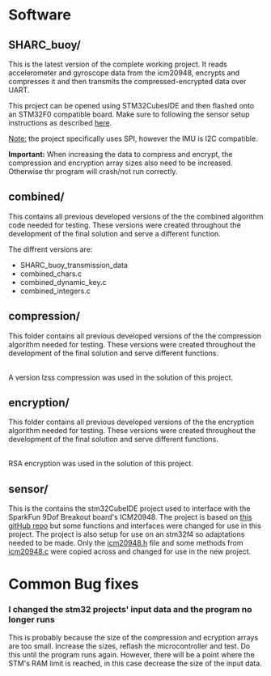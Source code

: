 # Software
## SHARC_buoy/
This is the latest version of the complete working project. It reads accelerometer and gyroscope data from the icm20948, encrypts and compresses it and then transmits the compressed-encrypted data over UART. 

This project can be opened using STM32CubesIDE and then flashed onto an STM32F0 compatible board. Make sure to following the sensor setup instructions as described [here](https://github.com/tristynferreiro/SHARC_buoy_data_transmission/blob/main/Software/Sensor/README.md). 

<u>Note:</u> the project specifically uses SPI, however the IMU is I2C compatible.

**Important:** When increasing the data to compress and encrypt, the compression and encryption array sizes also need to be increased. Otherwise thr program will crash/not run correctly.

## combined/
This contains all previous developed versions of the the combined algorithm code needed for testing. These versions were created throughout the development of the final solution and serve a different function.

The diffrent versions are:
- SHARC_buoy_transmission_data
- combined_chars.c
- combined_dynamic_key.c
- combined_integers.c

## compression/
This folder contains all previous developed versions of the the compression algorithm needed for testing. These versions were created throughout the development of the final solution and serve different functions.<br /><br />

A version lzss compression was used in the solution of this project. 

## encryption/
This folder contains all previous developed versions of the the encryption algorithm needed for testing. These versions were created throughout the development of the final solution and serve different functions. <br /><br />

RSA encryption was used in the solution of this project. 

## sensor/
This is the contains the stm32CubeIDE project used to interface with the SparkFun 9Dof Breakout board's ICM20948. The project is based on [this gitHub repo](https://github.com/mokhwasomssi/stm32_hal_icm20948) but some functions and interfaces were changed for use in this project. The project is also setup for use on an stm32f4 so adaptations needed to be made. Only the [icm20948.h](https://github.com/mokhwasomssi/stm32_hal_icm20948/blob/master/icm20948.h) file and some methods from [icm20948.c](https://github.com/mokhwasomssi/stm32_hal_icm20948/blob/master/icm20948.h) were copied across and changed for use in the new project. 

# Common Bug fixes
### I changed the stm32 projects' input data and the program no longer runs
This is probably because the size of the compression and ecryption arrays are too small. Increase the sizes, reflash the microcontroller and test. Do this until the program runs again.
However, there will be a point where the STM's RAM limit is reached, in this case decrease the size of the input data.
